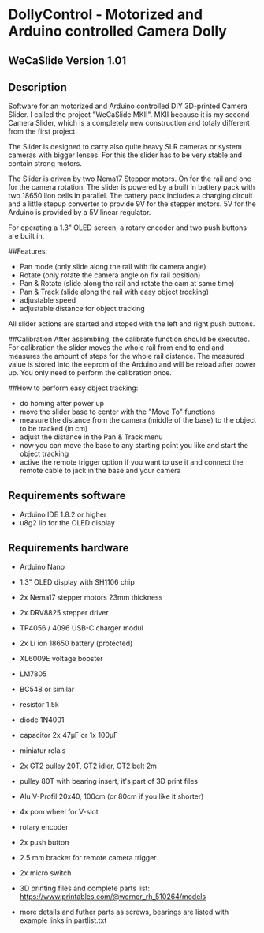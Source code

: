 DollyControl - Motorized and Arduino controlled Camera Dolly
===

## WeCaSlide Version 1.01

## Description
Software for an motorized and Arduino controlled DIY 3D-printed Camera Slider. I called the
project "WeCaSlide MKII". MKII because it is my second Camera Slider, which is a completely
new construction and totaly different from the first project.

The Slider is designed to carry also quite heavy SLR cameras or system cameras with
bigger lenses. For this the slider has to be very stable and contain strong motors.

The Slider is driven by two Nema17 Stepper motors. On for the rail and one for the camera
rotation. The slider is powered by a built in battery pack with two 18650 lion cells in parallel.
The battery pack includes a charging circuit and a little stepup converter to provide 9V for the
stepper motors. 5V for the Arduino is provided by a 5V linear regulator.

For operating a 1.3" OLED screen, a rotary encoder and two push buttons are built in.

##Features:
- Pan mode (only slide along the rail with fix camera angle)
- Rotate (only rotate the camera angle on fix rail position)
- Pan & Rotate (slide along the rail and rotate the cam at same time)
- Pan & Track (slide along the rail with easy object trocking)
- adjustable speed
- adjustable distance for object tracking

All slider actions are started and stoped with the left and right push buttons. 


##Calibration
After assembling, the calibrate function should be executed. For calibration the slider moves
the whole rail from end to end and measures the amount of steps for the whole rail distance.
The measured value is stored into the eeprom of the Arduino and will be reload after power up.
You only need to perform the calibration once.


##How to perform easy object tracking:
- do homing after power up
- move the slider base to center with the "Move To" functions
- measure the distance from the camera (middle of the base) to the object to be tracked (in cm)
- adjust the distance in the Pan & Track menu
- now you can move the base to any starting point you like and start the object tracking
- active the remote trigger option if you want to use it and connect the remote cable to jack in the base and your camera

## Requirements software
- Arduino IDE 1.8.2 or higher
- u8g2 lib for the OLED display 

## Requirements hardware
- Arduino Nano 
- 1.3" OLED display with SH1106 chip
- 2x Nema17 stepper motors 23mm thickness
- 2x DRV8825 stepper driver
- TP4056 / 4096   USB-C charger modul
- 2x Li ion 18650 battery (protected)
- XL6009E voltage booster
- LM7805
- BC548 or similar
- resistor 1.5k
- diode 1N4001
- capacitor 2x 47µF or 1x 100µF
- miniatur relais
- 2x GT2 pulley 20T, GT2 idler, GT2 belt 2m 
- pulley 80T with bearing insert, it's part of 3D print files
- Alu V-Profil 20x40, 100cm (or 80cm if you like it shorter)
- 4x pom wheel for V-slot
- rotary encoder
- 2x push button 
- 2.5 mm bracket for remote camera trigger 
- 2x micro switch
- 3D printing files and complete parts list: https://www.printables.com/@werner_rh_510264/models

- more details and futher parts as screws, bearings are listed with example links in partlist.txt







